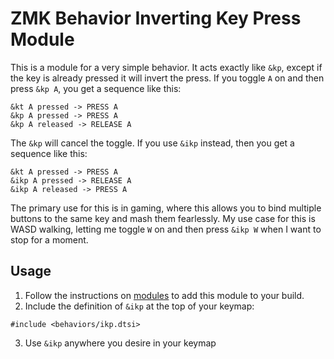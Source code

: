 # ZMK Behavior Inverting Key Press Module

This is a module for a very simple behavior. It acts exactly like `&kp`, except if the key is already pressed it will invert the press. If you toggle `A` on and then press `&kp A`, you get a sequence like this:

```
&kt A pressed -> PRESS A
&kp A pressed -> PRESS A
&kp A released -> RELEASE A
```

The `&kp` will cancel the toggle. If you use `&ikp` instead, then you get a sequence like this:

```
&kt A pressed -> PRESS A
&ikp A pressed -> RELEASE A
&ikp A released -> PRESS A
```

The primary use for this is in gaming, where this allows you to bind multiple buttons to the same key and mash them fearlessly. My use case for this is WASD walking, letting me toggle `W` on and then press `&ikp W` when I want to stop for a moment.

## Usage

1. Follow the instructions on [modules](https://zmk.dev/docs/features/modules) to add this module to your build.
2. Include the definition of `&ikp` at the top of your keymap:

```dts
#include <behaviors/ikp.dtsi>
```

3. Use `&ikp` anywhere you desire in your keymap
